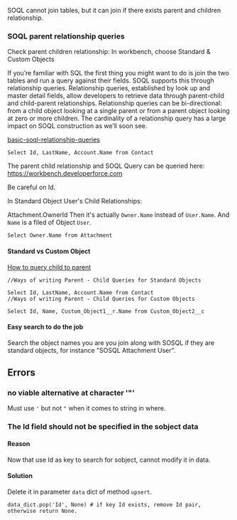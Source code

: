 SOQL cannot join tables, but it can join if there exists parent and children relationship.

### SOQL parent relationship queries

Check parent children relationship: In workbench, choose Standard & Custom Objects

If you’re familiar with SQL the first thing you might want to do is join the two tables and run a query against their fields. SOQL supports this through relationship queries. Relationship queries, established by look up and master detail fields, allow developers to retrieve data through parent-child and child-parent relationships. Relationship queries can be bi-directional: from a child object looking at a single parent or from a parent object looking at zero or more children. The cardinality of a relationship query has a large impact on SOQL construction as we’ll soon see.


[basic-soql-relationship-queries](https://developer.salesforce.com/blogs/developer-relations/2013/05/basic-soql-relationship-queries.html)

```
Select Id, LastName, Account.Name from Contact
```

The parent child relationship and SOQL Query can be queried here: https://workbench.developerforce.com

Be careful on Id.

In Standard Object User's Child Relationships:

Attachment.OwnerId
Then it's actually `Owner.Name` instead of `User.Name`. And `Name` is a filed of Object `User`.

```
Select Owner.Name from Attachment
```

#### Standard vs Custom Object

[How to query child to parent](https://salesforce.stackexchange.com/questions/127838/how-to-query-child-to-parent)

```
//Ways of writing Parent - Child Queries for Standard Objects

Select Id, LastName, Account.Name from Contact
//Ways of writing Parent - Child Queries for Custom Objects

Select Id, Name, Custom_Object1__r.Name from Custom_Object2__c
```

#### Easy search to do the job

Search the object names you are you join along with SOSQL if they are standard objects, for instance "SOSQL Attachment User".

## Errors

### no viable alternative at character '"'

Must use `'` but not `"` when it comes to string in where.

### The Id field should not be specified in the sobject data

#### Reason

Now that use Id as key to search for sobject, cannot modify it in data.

#### Solution

Delete it in parameter `data` dict of method `upsert`.

```
data_dict.pop('Id', None) # if key Id exists, remove Id pair, otherwise return None.
```
